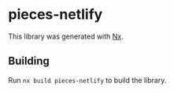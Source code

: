 # pieces-netlify

This library was generated with [Nx](https://nx.dev).

## Building

Run `nx build pieces-netlify` to build the library.
